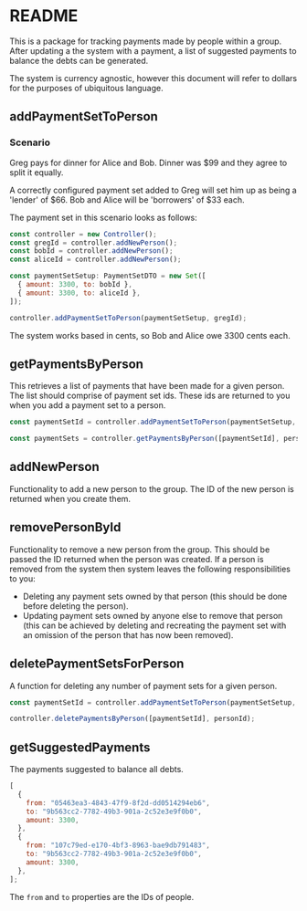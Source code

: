# README

This is a package for tracking payments made by people within a group. After updating a the system with a payment, a list of suggested payments to balance the debts can be generated.

The system is currency agnostic, however this document will refer to dollars for the purposes of ubiquitous language.

## addPaymentSetToPerson

### Scenario

Greg pays for dinner for Alice and Bob. Dinner was $99 and they agree to split it equally.

A correctly configured payment set added to Greg will set him up as being a 'lender' of $66. Bob and Alice will be 'borrowers' of $33 each.

The payment set in this scenario looks as follows:

```javascript
const controller = new Controller();
const gregId = controller.addNewPerson();
const bobId = controller.addNewPerson();
const aliceId = controller.addNewPerson();

const paymentSetSetup: PaymentSetDTO = new Set([
  { amount: 3300, to: bobId },
  { amount: 3300, to: aliceId },
]);

controller.addPaymentSetToPerson(paymentSetSetup, gregId);
```

The system works based in cents, so Bob and Alice owe 3300 cents each.

## getPaymentsByPerson

This retrieves a list of payments that have been made for a given person. The list should comprise of payment set ids. These ids are returned to you when you add a payment set to a person.

```javascript
const paymentSetId = controller.addPaymentSetToPerson(paymentSetSetup, gregId);

const paymentSets = controller.getPaymentsByPerson([paymentSetId], personId);
```

## addNewPerson

Functionality to add a new person to the group. The ID of the new person is returned when you create them.

## removePersonById

Functionality to remove a new person from the group. This should be passed the ID returned when the person was created. If a person is removed from the system then system leaves the following responsibilities to you:

- Deleting any payment sets owned by that person (this should be done before deleting the person).
- Updating payment sets owned by anyone else to remove that person (this can be achieved by deleting and recreating the payment set with an omission of the person that has now been removed).

## deletePaymentSetsForPerson

A function for deleting any number of payment sets for a given person.

```javascript
const paymentSetId = controller.addPaymentSetToPerson(paymentSetSetup, gregId);

controller.deletePaymentsByPerson([paymentSetId], personId);
```

## getSuggestedPayments

The payments suggested to balance all debts.

```javascript
[
  {
    from: "05463ea3-4843-47f9-8f2d-dd0514294eb6",
    to: "9b563cc2-7782-49b3-901a-2c52e3e9f0b0",
    amount: 3300,
  },
  {
    from: "107c79ed-e170-4bf3-8963-bae9db791483",
    to: "9b563cc2-7782-49b3-901a-2c52e3e9f0b0",
    amount: 3300,
  },
];
```

The `from` and `to` properties are the IDs of people.
